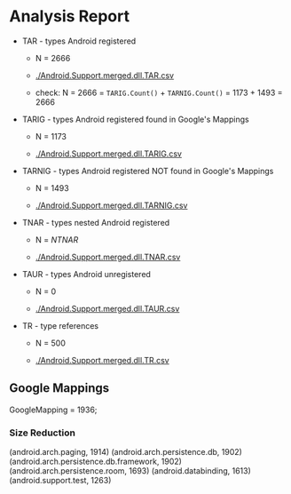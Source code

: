 # Analysis Report

*   TAR - types Android registered

    *   N = 2666

    *   [./Android.Support.merged.dll.TAR.csv](./Android.Support.merged.dll.TAR.csv)
    
    *   check: N = 2666 = `TARIG.Count()` + `TARNIG.Count()` = 1173 + 1493 = 2666

*   TARIG - types Android registered found in Google's Mappings

    *   N = 1173

    *   [./Android.Support.merged.dll.TARIG.csv](./Android.Support.merged.dll.TARIG.csv)

*   TARNIG - types Android registered NOT found in Google's Mappings

    *   N = 1493

    *   [./Android.Support.merged.dll.TARNIG.csv](./Android.Support.merged.dll.TARNIG.csv)

*   TNAR - types nested Android registered

    *   N = $NTNAR$

    *   [./Android.Support.merged.dll.TNAR.csv](./Android.Support.merged.dll.TNAR.csv)
    
*   TAUR - types Android unregistered 
        
    *   N = 0

    *   [./Android.Support.merged.dll.TAUR.csv](./Android.Support.merged.dll.TAUR.csv)
    
*   TR - type references

    *   N = 500

    *   [./Android.Support.merged.dll.TR.csv](./Android.Support.merged.dll.TR.csv)

## Google Mappings

GoogleMapping = 1936;

### Size Reduction

(android.arch.paging, 1914)
(android.arch.persistence.db, 1902)
(android.arch.persistence.db.framework, 1902)
(android.arch.persistence.room, 1693)
(android.databinding, 1613)
(android.support.test, 1263)


